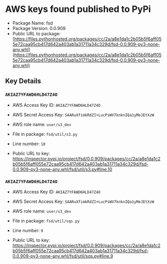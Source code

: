# AWS keys found published to PyPi

* Package Name: fsd
* Package Version: 0.0.909
* Public URL to package: [https://files.pythonhosted.org/packages/cc/2a/a8e1da1c2b05b5f6aff055e72caa95cb417d642a403ab1a31711a34c329d/fsd-0.0.909-py3-none-any.whl](https://files.pythonhosted.org/packages/cc/2a/a8e1da1c2b05b5f6aff055e72caa95cb417d642a403ab1a31711a34c329d/fsd-0.0.909-py3-none-any.whl)

## Key Details

### `AKIAZ7YFAWD6HLD47Z4O`

* AWS Access Key ID: `AKIAZ7YFAWD6HLD47Z4O`
* AWS Secret Access Key: `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` 
* AWS role name: `user/s3_dev`
* File in package: `fsd/util/s3.py`
* Line number: `10`

* Public URL to key: https://inspector.pypi.io/project/fsd/0.0.909/packages/cc/2a/a8e1da1c2b05b5f6aff055e72caa95cb417d642a403ab1a31711a34c329d/fsd-0.0.909-py3-none-any.whl/fsd/util/s3.py#line.10



### `AKIAZ7YFAWD6HLD47Z4O`

* AWS Access Key ID: `AKIAZ7YFAWD6HLD47Z4O`
* AWS Secret Access Key: `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` 
* AWS role name: `user/s3_dev`
* File in package: `fsd/util/sqs.py`
* Line number: `9`

* Public URL to key: https://inspector.pypi.io/project/fsd/0.0.909/packages/cc/2a/a8e1da1c2b05b5f6aff055e72caa95cb417d642a403ab1a31711a34c329d/fsd-0.0.909-py3-none-any.whl/fsd/util/sqs.py#line.9


